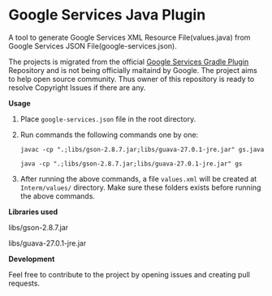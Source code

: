 # Google Services Java Plugin
A tool to generate Google Services XML Resource File(values.java) from Google Services JSON File(google-services.json).

The projects is migrated from the official [Google Services Gradle Plugin](https://github.com/google/play-services-plugins/tree/master/google-services-plugin) Repository and is not being officially maitaind by Google. The project aims to help open source community. Thus owner of this repository is ready to resolve Copyright Issues if there are any.

**Usage**
1. Place `google-services.json` file in the root directory.
2. Run commands the following commands one by one:

      ```
      javac -cp ".;libs/gson-2.8.7.jar;libs/guava-27.0.1-jre.jar" gs.java
      ```
      
      ```
      java -cp ".;libs/gson-2.8.7.jar;libs/guava-27.0.1-jre.jar" gs
      ```
      
3. After running the above commands, a file `values.xml` will be created at `Interm/values/` directory. Make sure these folders exists before running the above commands.

**Libraries used**

libs/gson-2.8.7.jar

libs/guava-27.0.1-jre.jar


**Development**

Feel free to contribute to the project by opening issues and creating pull requests.

